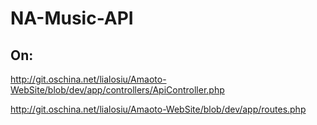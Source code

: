NA-Music-API
============

On: 
------
http://git.oschina.net/lialosiu/Amaoto-WebSite/blob/dev/app/controllers/ApiController.php

http://git.oschina.net/lialosiu/Amaoto-WebSite/blob/dev/app/routes.php
